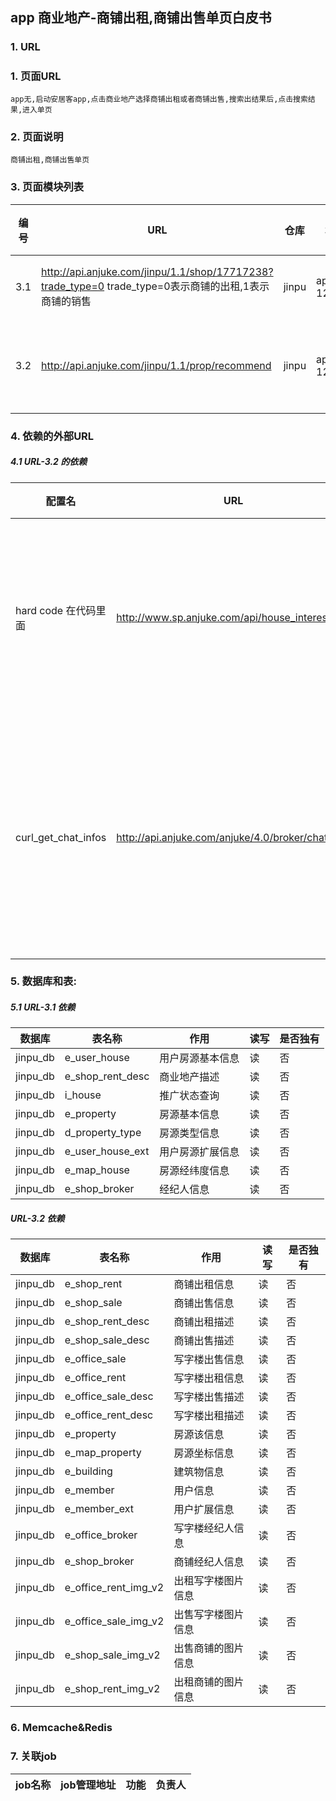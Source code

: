 ## app 商业地产-商铺出租,商铺出售单页白皮书
### 1. URL
##### 
### 1. 页面URL
```
app无,启动安居客app,点击商业地产选择商铺出租或者商铺出售,搜索出结果后,点击搜索结果,进入单页
```

### 2. 页面说明
```
商铺出租,商铺出售单页
```
    
### 3. 页面模块列表
|编号|URL|仓库|机器|负责人|功能|
| --- |--- | --- | --- | --- | --- |
|3.1|http://api.anjuke.com/jinpu/1.1/shop/17717238?trade_type=0 trade_type=0表示商铺的出租,1表示商铺的销售|jinpu|app10-125|徐晓路|商铺单页|
|3.2|http://api.anjuke.com/jinpu/1.1/prop/recommend|jinpu|app10-125|徐晓路|商铺单页推荐|
### 4. 依赖的外部URL
##### 4.1 URL-3.2 的依赖
|配置名|URL|功能|其它|
| --- | --- | --- | --- |
|hard code 在代码里面|http://www.sp.anjuke.com/api/house_interest/|获取商业地产和写字楼的推荐||
|curl_get_chat_infos|http://api.anjuke.com/anjuke/4.0/broker/chatinfos|通过经纪人id获取经纪人的微聊信息|微聊api|

### 5. 数据库和表:
##### 5.1 URL-3.1 依赖
|数据库|表名称|作用|读写|是否独有|
| --- | --- | --- | --- | --- |
|jinpu_db|e_user_house|用户房源基本信息|读|否|
|jinpu_db|e_shop_rent_desc|商业地产描述|读|否|
|jinpu_db|i_house|推广状态查询|读|否|
|jinpu_db|e_property|房源基本信息|读|否|
|jinpu_db|d_property_type|房源类型信息|读|否|
|jinpu_db|e_user_house_ext|用户房源扩展信息|读|否|
|jinpu_db|e_map_house|房源经纬度信息|读|否|
|jinpu_db|e_shop_broker|经纪人信息|读|否|
##### URL-3.2 依赖
|数据库|表名称|作用|读写|是否独有|
| --- | --- | --- | --- | --- |
|jinpu_db|e_shop_rent|商铺出租信息|读|否|
|jinpu_db|e_shop_sale|商铺出售信息|读|否|
|jinpu_db|e_shop_rent_desc|商铺出租描述|读|否|
|jinpu_db|e_shop_sale_desc|商铺出售描述|读|否|
|jinpu_db|e_office_sale|写字楼出售信息|读|否|
|jinpu_db|e_office_rent|写字楼出租信息|读|否|
|jinpu_db|e_office_sale_desc|写字楼出售描述|读|否|
|jinpu_db|e_office_rent_desc|写字楼出租描述|读|否|
|jinpu_db|e_property|房源该信息|读|否|
|jinpu_db|e_map_property|房源坐标信息|读|否|
|jinpu_db|e_building|建筑物信息|读|否|
|jinpu_db|e_member|用户信息|读|否|
|jinpu_db|e_member_ext|用户扩展信息|读|否|
|jinpu_db|e_office_broker|写字楼经纪人信息|读|否|
|jinpu_db|e_shop_broker|商铺经纪人信息|读|否|
|jinpu_db|e_office_rent_img_v2|出租写字楼图片信息|读|否|
|jinpu_db|e_office_sale_img_v2|出售写字楼图片信息|读|否|
|jinpu_db|e_shop_sale_img_v2|出售商铺的图片信息|读|否|
|jinpu_db|e_shop_rent_img_v2|出租商铺的图片信息|读|否|
### 6. Memcache&Redis
### 7. 关联job
|job名称|job管理地址|功能|负责人|
|--- | --- | --- | --- |


